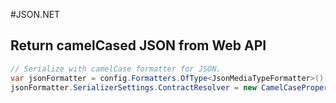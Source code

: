 #JSON.NET

## Return camelCased JSON from Web API

```C#
// Serialize with camelCase formatter for JSON.
var jsonFormatter = config.Formatters.OfType<JsonMediaTypeFormatter>().First();
jsonFormatter.SerializerSettings.ContractResolver = new CamelCasePropertyNamesContractResolver();
```
